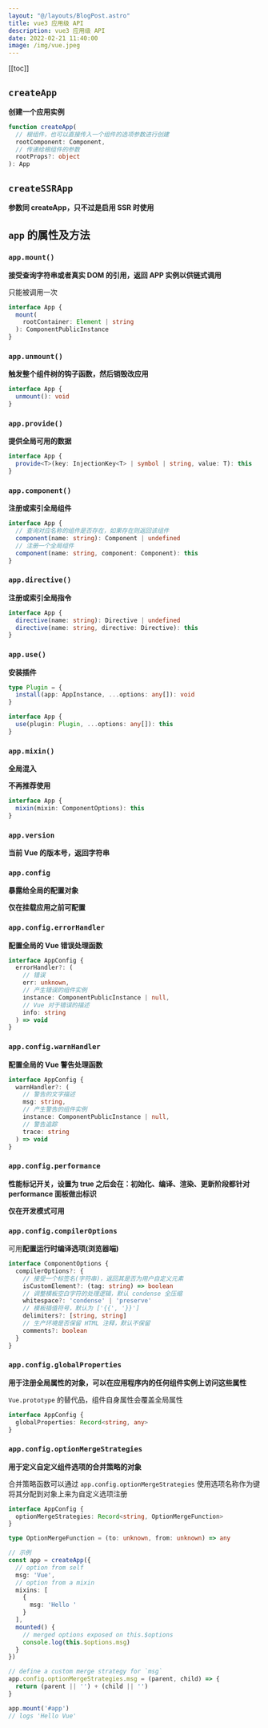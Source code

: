 ```yaml
---
layout: "@/layouts/BlogPost.astro"
title: vue3 应用级 API
description: vue3 应用级 API
date: 2022-02-21 11:40:00
image: /img/vue.jpeg
---
```


[[toc]]

## `createApp`

**创建一个应用实例**

```ts
function createApp(
  // 根组件，也可以直接传入一个组件的选项参数进行创建
  rootComponent: Component,
  // 传递给根组件的参数
  rootProps?: object
): App
```

## `createSSRApp`

**参数同 createApp，只不过是启用 SSR 时使用**

## `app` 的属性及方法

### `app.mount()`

**接受查询字符串或者真实 DOM 的引用，返回 APP 实例以供链式调用**

<n-alert type="warning">只能被调用一次</n-alert>

```ts
interface App {
  mount(
    rootContainer: Element | string
  ): ComponentPublicInstance
}
```

### `app.unmount()`

**触发整个组件树的钩子函数，然后销毁改应用**

```ts
interface App {
  unmount(): void
}
```

### `app.provide()`

**提供全局可用的数据**

```ts
interface App {
  provide<T>(key: InjectionKey<T> | symbol | string, value: T): this
}
```

### `app.component()`

**注册或索引全局组件**

```ts
interface App {
  // 查询对应名称的组件是否存在，如果存在则返回该组件
  component(name: string): Component | undefined
  // 注册一个全局组件
  component(name: string, component: Component): this
}
```

### `app.directive()`

**注册或索引全局指令**

```ts
interface App {
  directive(name: string): Directive | undefined
  directive(name: string, directive: Directive): this
}
```

### `app.use()`

**安装插件**

```ts
type Plugin = {
  install(app: AppInstance, ...options: any[]): void
}

interface App {
  use(plugin: Plugin, ...options: any[]): this
}
```

### `app.mixin()`

**全局混入**

<n-alert type="warning">**不再推荐使用**</n-alert>

```ts
interface App {
  mixin(mixin: ComponentOptions): this
}
```

### `app.version`

**当前 Vue 的版本号，返回字符串**

### `app.config`

**暴露给全局的配置对象**

<n-alert type="info">**仅在挂载应用之前可配置**</n-alert>

### `app.config.errorHandler`

**配置全局的 Vue 错误处理函数**

```ts
interface AppConfig {
  errorHandler?: (
    // 错误
    err: unknown,
    // 产生错误的组件实例
    instance: ComponentPublicInstance | null,
    // Vue 对于错误的描述
    info: string
  ) => void
}
```

### `app.config.warnHandler`

**配置全局的 Vue 警告处理函数**

```ts
interface AppConfig {
  warnHandler?: (
    // 警告的文字描述
    msg: string,
    // 产生警告的组件实例
    instance: ComponentPublicInstance | null,
    // 警告追踪
    trace: string
  ) => void
}
```

### `app.config.performance`

**性能标记开关，设置为 true 之后会在：初始化、编译、渲染、更新阶段都针对 performance 面板做出标识**

<n-alert type="info">**仅在开发模式可用**</n-alert>

### `app.config.compilerOptions`

可用**配置运行时编译选项(浏览器端)**

```ts
interface ComponentOptions {
  compilerOptions?: {
    // 接受一个标签名(字符串)，返回其是否为用户自定义元素
    isCustomElement?: (tag: string) => boolean
    // 调整模板空白字符的处理逻辑，默认 condense 全压缩
    whitespace?: 'condense' | 'preserve'
    // 模板插值符号，默认为 ['{{', '}}']
    delimiters?: [string, string]
    // 生产环境是否保留 HTML 注释，默认不保留
    comments?: boolean
  }
}
```

### `app.config.globalProperties`

**用于注册全局属性的对象，可以在应用程序内的任何组件实例上访问这些属性**

`Vue.prototype` 的替代品，组件自身属性会覆盖全局属性

```ts
interface AppConfig {
  globalProperties: Record<string, any>
}
```

### `app.config.optionMergeStrategies`

**用于定义自定义组件选项的合并策略的对象**

合并策略函数可以通过 `app.config.optionMergeStrategies` 使用选项名称作为键将其分配到对象上来为自定义选项注册

```ts
interface AppConfig {
  optionMergeStrategies: Record<string, OptionMergeFunction>
}

type OptionMergeFunction = (to: unknown, from: unknown) => any

// 示例
const app = createApp({
  // option from self
  msg: 'Vue',
  // option from a mixin
  mixins: [
    {
      msg: 'Hello '
    }
  ],
  mounted() {
    // merged options exposed on this.$options
    console.log(this.$options.msg)
  }
})

// define a custom merge strategy for `msg`
app.config.optionMergeStrategies.msg = (parent, child) => {
  return (parent || '') + (child || '')
}

app.mount('#app')
// logs 'Hello Vue'
```